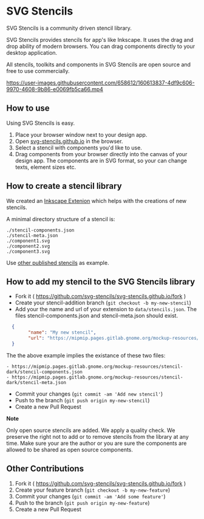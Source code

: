 # SVG Stencils

SVG Stencils is a community driven stencil library.

SVG Stencils provides stencils for app's like Inkscape. It uses the drag
and drop ability of modern browsers. You can drag components directly to your
desktop application.

All stencils, toolkits and components in SVG Stencils are open source and free
to use commercially.

https://user-images.githubusercontent.com/658612/160613837-4df9c606-9970-4608-9b86-e0069fb5ca66.mp4

## How to use

Using SVG Stencils is easy.

1. Place your browser window next to your design app.
1. Open [svg-stencils.github.io](svg-stencils.github.io) in the browser.
1. Select a stencil with components you'd like to use.
1. Drag components from your browser directly into the canvas of your design app. The components are in SVG format, so your can change texts, element sizes etc.

## How to create a stencil library

We created an [Inkscape
Extenion](https://github.com/svg-stencils/inkscape-svg_stencil_export) which
helps with the creations of new stencils.

A minimal directory structure of a stencil is:

```
./stencil-components.json
./stencil-meta.json
./component1.svg
./component2.svg
./component3.svg
```

Use [other published stencils](https://github.com/svg-stencils/svg-stencils.github.io/blob/main/data/stencils.json) as example.

## How to add my stencil to the SVG Stencils library

- Fork it ( https://github.com/svg-stencils/svg-stencils.github.io/fork )
- Create your stencil-addition branch (`git checkout -b my-new-stencil`)
- Add your the name and url of your extension to `data/stencils.json`. The files stencil-components.json and stencil-meta.json should exist.

```json
  {
        "name": "My new stencil",
        "url": "https://mipmip.pages.gitlab.gnome.org/mockup-resources/stencil-dark"
  }
```

The the above example implies the existance of these two files:

```
- https://mipmip.pages.gitlab.gnome.org/mockup-resources/stencil-dark/stencil-components.json
- https://mipmip.pages.gitlab.gnome.org/mockup-resources/stencil-dark/stencil-meta.json
```

- Commit your changes (`git commit -am 'Add new stencil'`)
- Push to the branch (`git push origin my-new-stencil`)
- Create a new Pull Request

**Note**

Only open source stencils are added. We apply a quality check. We preserve
the right not to add or to remove stencils from the library at any time. Make
sure your are the author or you are sure the components are allowed to be
shared as open source components.

## Other Contributions

1. Fork it ( https://github.com/svg-stencils/svg-stencils.github.io/fork )
2. Create your feature branch (`git checkout -b my-new-feature`)
3. Commit your changes (`git commit -am 'Add some feature'`)
4. Push to the branch (`git push origin my-new-feature`)
5. Create a new Pull Request
